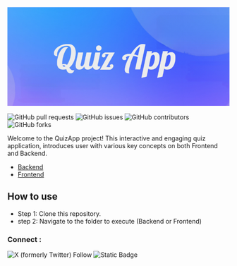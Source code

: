 ![!\[Alt text\](<Quiz_App (3).png>)](<backend/doc/images/Quiz_App (3).png>)

![GitHub pull requests](https://img.shields.io/github/issues-pr-raw/sayedazharsabri/Quiz-App-REST-API-TS-Mongoose)
![GitHub issues](https://img.shields.io/github/issues/sayedazharsabri/Quiz-App-REST-API-TS-Mongoose)
![GitHub contributors](https://img.shields.io/github/contributors/sayedazharsabri/Quiz-App-REST-API-TS-Mongoose)
![GitHub forks](https://img.shields.io/github/forks/sayedazharsabri/Quiz-App-REST-API-TS-Mongoose)

Welcome to the QuizApp project! This interactive and engaging quiz application, introduces user with various key concepts on both Frontend and Backend. 

- [Backend](backend/README.md)
- [Frontend](frontend/README.md)

## How to use
- Step 1: Clone this repository.
- step 2: Navigate to the folder to execute (Backend or Frontend)


### Connect :
![X (formerly Twitter) Follow](https://img.shields.io/twitter/follow/SayedAzharSabri)
![Static Badge](https://img.shields.io/badge/Linkedin-1?logo=data%3Aimage%2Fpng%3Bbase64%2CiVBORw0KGgoAAAANSUhEUgAAACAAAAAgCAYAAABzenr0AAABDUlEQVR4AWP4%2F%2F%2F%2FgOLB44D6nTcsGIo33QHi%2FzTGd0B2YTiAPpYjHIHNAf%2FpiQk6wGPW8f%2FrLz8HYRCbXg5AWI4GQGJ0cwDY12gAJDbcHUA4CkZAIqQUK7Ts%2Fm%2FSfxBMs5RupswBaACr%2BP47b%2F5zlG%2F5DyzZ%2Fr%2F%2B8hNF7vuvP%2F%2Fnn3r0X6JhJ%2B0ccPrR%2B%2F%2BH7735jw9cf%2Fn5v0D1Nuo5gBxQve06zR0AjoL7b7%2F%2B%2F%2FzjN4bc%2BScfaOeA33%2F%2F%2Fk9Yfg4mDw7u%2FXdeo6uhnQP6D93FMNxlxjF0ZbRzgMXEQ9iyI90cALIMJoccDXRzAK6CZog6YNQBow6gIx54Bwx4x2RAu2bAysoEZu9o7xgAQrvkxt3WZi0AAAAASUVORK5CYII%3D&color=grey&link=https%3A%2F%2Fwww.linkedin.com%2Fin%2Fsayedazharsabri%2F)

